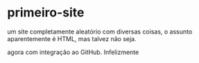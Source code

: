 # primeiro-site
um site completamente aleatório com diversas coisas, o assunto aparentemente é HTML, mas talvez não seja.

agora com integração ao GitHub. Infelizmente